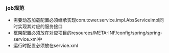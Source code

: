 ### job规范

+ 需要动态加载配置必须继承实现com.tower.service.impl.AbsServiceImpl同时实现其对应的服务接口
+ 框架配置必须放在对应项目的resources/META-INF/config/spring/spring-service.xml中
+ 运行时配置必须放在service.xml
	
